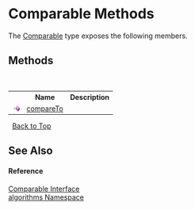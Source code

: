 # Comparable Methods
 

The <a href="6dcffa06-805a-b637-3ea2-da53324cd88f">Comparable</a> type exposes the following members.


## Methods
&nbsp;<table><tr><th></th><th>Name</th><th>Description</th></tr><tr><td>![Public method](media/pubmethod.gif "Public method")</td><td><a href="d2777e94-c048-dda9-c88a-f7cabce9645f">compareTo</a></td><td /></tr></table>&nbsp;
<a href="#comparable-methods">Back to Top</a>

## See Also


#### Reference
<a href="6dcffa06-805a-b637-3ea2-da53324cd88f">Comparable Interface</a><br /><a href="82f88b43-fdc9-bc99-9558-75fce96d448f">algorithms Namespace</a><br />